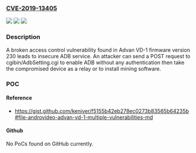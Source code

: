 ### [CVE-2019-13405](https://cve.mitre.org/cgi-bin/cvename.cgi?name=CVE-2019-13405)
![](https://img.shields.io/static/v1?label=Product&message=Advan%20VD-1%20firmware&color=blue)
![](https://img.shields.io/static/v1?label=Version&message=230%20&color=brightgreen)
![](https://img.shields.io/static/v1?label=Vulnerability&message=Broken%20access%20control&color=brightgreen)

### Description

A broken access control vulnerability found in Advan VD-1 firmware version 230 leads to insecure ADB service. An attacker can send a POST request to cgibin/AdbSetting.cgi to enable ADB without any authentication then take the compromised device as a relay or to install mining software.

### POC

#### Reference
- https://gist.github.com/keniver/f5155b42eb278ec0273b83565b64235b#file-androvideo-advan-vd-1-multiple-vulnerabilities-md

#### Github
No PoCs found on GitHub currently.

